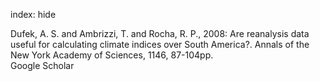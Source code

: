 index: hide

<div class="Citation">

  <div class="Citation-body">
    <div class="Citation-text">Dufek, A. S. and Ambrizzi, T. and Rocha, R. P., 2008: Are reanalysis data useful for calculating climate indices over South America?. <span class="Article-journal">Annals of the New York Academy of Sciences, </span><span class="Article-volume">1146, </span>87-104pp.</div>
    <div class="Citation-links">
      <div class="CitationLink" data-href="https://scholar.google.com/scholar?q=Are+reanalysis+data+useful+for+calculating+climate+indices+over+South+America%3F">
        <div class="CitationLink-icon CitationLink-Scholar"></div>
        <div class="CitationLink-text">Google Scholar</div>
      </div>
    </div>
  </div>
</div>


<div class="Citation-copy">

</div>